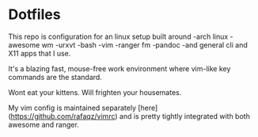 # Dotfiles

This repo is configuration for an linux setup built around
-arch linux
-awesome wm
-urxvt
-bash 
-vim
-ranger fm 
-pandoc
-and general cli and X11 apps that I use.

It's a blazing fast, mouse-free work environment where vim-like key commands are the standard.

Wont eat your kittens. Will frighten your housemates.



My vim config is maintained separately [here] (https://github.com/rafaqz/vimrc) and is pretty tightly integrated with both awesome and ranger.
